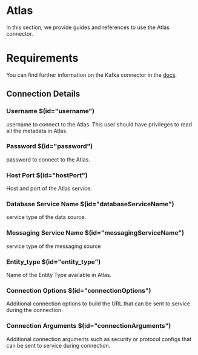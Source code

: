 # Atlas

In this section, we provide guides and references to use the Atlas connector.

# Requirements
<!-- to be updated -->
You can find further information on the Kafka connector in the [docs](https://docs.open-metadata.org/connectors/metadata/atlas).

## Connection Details

### Username $(id="username")

username to connect  to the Atlas. This user should have privileges to read all the metadata in Atlas.
<!-- username to be updated -->

### Password $(id="password")

password to connect  to the Atlas.
<!-- password to be updated -->

### Host Port $(id="hostPort")

Host and port of the Atlas service.
<!-- hostPort to be updated -->

### Database Service Name $(id="databaseServiceName")

service type of the data source.
<!-- databaseServiceName to be updated -->

### Messaging Service Name $(id="messagingServiceName")

service type of the messaging source
<!-- messagingServiceName to be updated -->

### Entity_type $(id="entity_type")

Name of the Entity Type available in Atlas.
<!-- entity_type to be updated -->

### Connection Options $(id="connectionOptions")

Additional connection options to build the URL that can be sent to service during the connection.
<!-- connectionOptions to be updated -->

### Connection Arguments $(id="connectionArguments")

Additional connection arguments such as security or protocol configs that can be sent to service during connection.
<!-- connectionArguments to be updated -->

